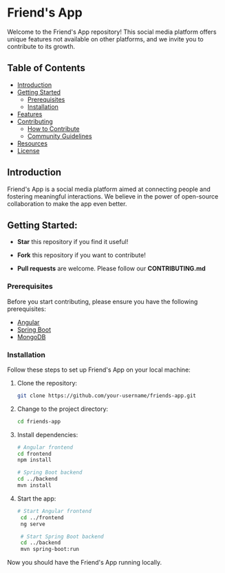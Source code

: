 # Friend's App



Welcome to the Friend's App repository! This social media platform offers unique features not available on other platforms, and we invite you to contribute to its growth.

## Table of Contents

- [Introduction](#introduction)
- [Getting Started](#getting-started)
  - [Prerequisites](#prerequisites)
  - [Installation](#installation)
- [Features](#features)
- [Contributing](#contributing)
  - [How to Contribute](#how-to-contribute)
  - [Community Guidelines](#community-guidelines)
- [Resources](#resources)
- [License](#license)

## Introduction

Friend's App is a social media platform aimed at connecting people and fostering meaningful interactions. We believe in the power of open-source collaboration to make the app even better.

## Getting Started:

- **Star** this repository if you find it useful!

- **Fork** this repository if you want to contribute!

- **Pull requests** are welcome. Please follow our **CONTRIBUTING.md**

### Prerequisites

Before you start contributing, please ensure you have the following prerequisites:

- [Angular](https://angular.io/guide/setup-local)
- [Spring Boot](https://spring.io/projects/spring-boot)
- [MongoDB](https://www.mongodb.com/try/download/community)

### Installation

Follow these steps to set up Friend's App on your local machine:

1. Clone the repository:

   ```bash
   git clone https://github.com/your-username/friends-app.git

2. Change to the project directory:

   ```bash
   cd friends-app
   
3. Install dependencies:

   ```bash
   # Angular frontend
   cd frontend
   npm install

   # Spring Boot backend
   cd ../backend
   mvn install


4. Start the app:

   ```bash
   # Start Angular frontend
    cd ../frontend
    ng serve

    # Start Spring Boot backend
    cd ../backend
    mvn spring-boot:run
   
Now you should have the Friend's App running locally.
